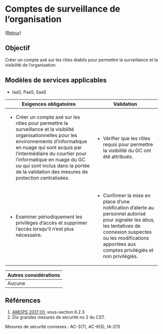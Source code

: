 # Comptes de surveillance de l’organisation

([Retour](../README.md))

## Objectif

Créer un compte axé sur les rôles établis pour permettre la surveillance et la visibilité de l’organisation.

## Modèles de services applicables

- IaaS, PaaS, SaaS

| Exigences obligatoires                                                                                                                                                                                                                                                                                                                                                                                | Validation                                                                                                                                                                                                                              |
| ----------------------------------------------------------------------------------------------------------------------------------------------------------------------------------------------------------------------------------------------------------------------------------------------------------------------------------------------------------------------------------------------------- | --------------------------------------------------------------------------------------------------------------------------------------------------------------------------------------------------------------------------------------- |
| <ul><li>Créer un compte axé sur les rôles pour permettre la surveillance et la visibilité organisationnelles pour les environnements d’informatique en nuage qui sont acquis par l’intermédiaire du courtier pour l’informatique en nuage du GC ou qui sont inclus dans la portée de la validation des mesures de protection centralisées. </li></ul> | <ul><li>Vérifier que les rôles requis pour permettre la visibilité du GC ont été attribués. </li></ul>                                                                                                                                  |
| <ul><li>Examiner périodiquement les privilèges d’accès et supprimer l’accès lorsqu’il n’est plus nécessaire.</li></ul>                                                                                                                                                                                                                                                                                | <ul><li>Confirmer la mise en place d’une notification d’alerte au personnel autorisé pour signaler les abus, les tentatives de connexion suspectes ou les modifications apportées aux comptes privilégiés et non privilégiés.</li></ul> |

| Autres considérations |
| --------------------- |
| Aucune                |

## Références

1. [AMOPS 2017-01](https://www.canada.ca/en/treasury-board-secretariat/services/access-information-privacy/security-identity-management/direction-secure-use-commercial-cloud-services-spin.html), sous-section 6.2.3.
2. Dix grandes mesures de sécurité no 2 du CST.

Mesures de sécurité connexes : AC-3(7), AC-6(5), IA-2(1)
